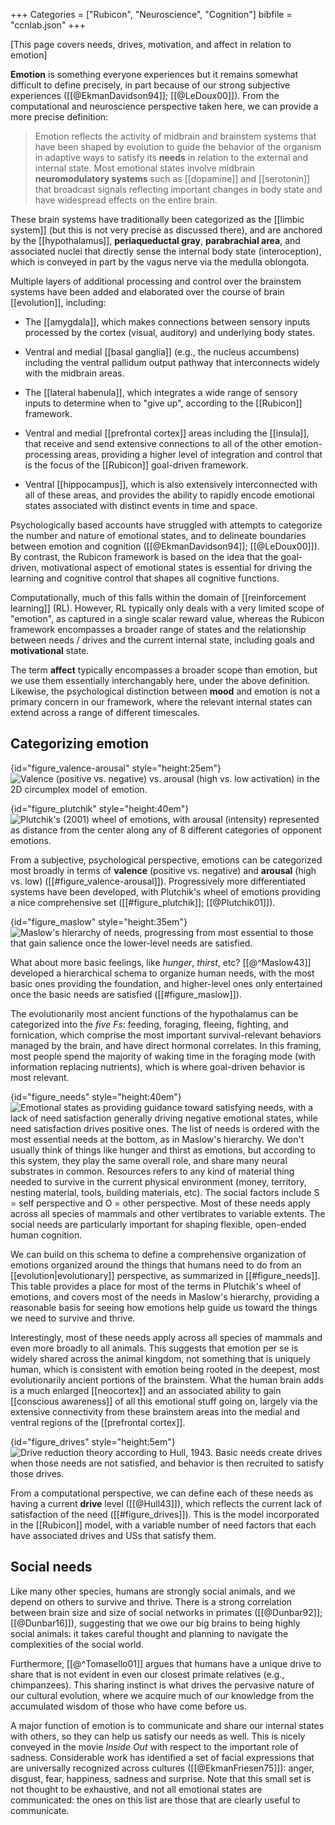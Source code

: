 +++
Categories = ["Rubicon", "Neuroscience", "Cognition"]
bibfile = "ccnlab.json"
+++

[This page covers needs, drives, motivation, and affect in relation to emotion]

**Emotion** is something everyone experiences but it remains somewhat difficult to define precisely, in part because of our strong subjective experiences ([[@EkmanDavidson94]]; [[@LeDoux00]]). From the computational and neuroscience perspective taken here, we can provide a more precise definition:

> Emotion reflects the activity of midbrain and brainstem systems that have been shaped by evolution to guide the behavior of the organism in adaptive ways to satisfy its **needs** in relation to the external and internal state. Most emotional states involve midbrain **neuromodulatory systems** such as [[dopamine]] and [[serotonin]] that broadcast signals reflecting important changes in body state and have widespread effects on the entire brain.

These brain systems have traditionally been categorized as the [[limbic system]] (but this is not very precise as discussed there), and are anchored by the [[hypothalamus]], **periaqueductal gray**, **parabrachial area**, and associated nuclei that directly sense the internal body state (interoception), which is conveyed in part by the vagus nerve via the medulla oblongota.

Multiple layers of additional processing and control over the brainstem systems have been added and elaborated over the course of brain [[evolution]], including:

* The [[amygdala]], which makes connections between sensory inputs processed by the cortex (visual, auditory) and underlying body states.

* Ventral and medial [[basal ganglia]] (e.g., the nucleus accumbens) including the ventral pallidum output pathway that interconnects widely with the midbrain areas.

* The [[lateral habenula]], which integrates a wide range of sensory inputs to determine when to "give up", according to the [[Rubicon]] framework.

* Ventral and medial [[prefrontal cortex]] areas including the [[insula]], that receive and send extensive connections to all of the other emotion-processing areas, providing a higher level of integration and control that is the focus of the [[Rubicon]] goal-driven framework.

* Ventral [[hippocampus]], which is also extensively interconnected with all of these areas, and provides the ability to rapidly encode emotional states associated with distinct events in time and space.

Psychologically based accounts have struggled with attempts to categorize the number and nature of emotional states, and to delineate boundaries between emotion and cognition ([[@EkmanDavidson94]]; [[@LeDoux00]]). By contrast, the Rubicon framework is based on the idea that the goal-driven, motivational aspect of emotional states is essential for driving the learning and cognitive control that shapes all cognitive functions.

Computationally, much of this falls within the domain of [[reinforcement learning]] (RL). However, RL typically only deals with a very limited scope of "emotion", as captured in a single scalar reward value, whereas the Rubicon framework encompasses a broader range of states and the relationship between needs / drives and the current internal state, including goals and **motivational** state.

The term **affect** typically encompasses a broader scope than emotion, but we use them essentially interchangably here, under the above definition. Likewise, the psychological distinction between **mood** and emotion is not a primary concern in our framework, where the relevant internal states can extend across a range of different timescales.

## Categorizing emotion

{id="figure_valence-arousal" style="height:25em"}
![Valence (positive vs. negative) vs. arousal (high vs. low activation) in the 2D _circumplex_ model of emotion.](media/fig_emotion_valence_arousal.png)

{id="figure_plutchik" style="height:40em"}
![Plutchik's (2001) wheel of emotions, with arousal (intensity) represented as distance from the center along any of 8 different categories of opponent emotions.](media/fig_emotion_plutchik.png)

From a subjective, psychological perspective, emotions can be categorized most broadly in terms of **valence** (positive vs. negative) and **arousal** (high vs. low) ([[#figure_valence-arousal]]). Progressively more differentiated systems have been developed, with Plutchik's wheel of emotions providing a nice comprehensive set ([[#figure_plutchik]]; [[@Plutchik01]]).

{id="figure_maslow" style="height:35em"}
![Maslow's hierarchy of needs, progressing from most essential to those that gain salience once the lower-level needs are satisfied.](media/fig_maslow_hierarchy_needs.png)

What about more basic feelings, like _hunger_, _thirst_, etc? [[@^Maslow43]] developed a hierarchical schema to organize human needs, with the most basic ones providing the foundation, and higher-level ones only entertained once the basic needs are satisfied ([[#figure_maslow]]).

The evolutionarily most ancient functions of the hypothalamus can be categorized into the _five Fs_: feeding, foraging, fleeing, fighting, and fornication, which comprise the most important survival-relevant behaviors managed by the brain, and have direct hormonal correlates. In this framing, most people spend the majority of waking time in the foraging mode (with information replacing nutrients), which is where goal-driven behavior is most relevant.

{id="figure_needs" style="height:40em"}
![Emotional states as providing guidance toward satisfying needs, with a lack of need satisfaction generally driving negative emotional states, while need satisfaction drives positive ones. The list of needs is ordered  with the most essential needs at the bottom, as in Maslow's hierarchy. We don't usually think of things like hunger and thirst as emotions, but according to this system, they play the same overall role, and share many neural substrates in common. Resources refers to any kind of material thing needed to survive in the current physical environment (money, territory, nesting material, tools, building materials, etc). The social factors include S = self perspective and O = other perspective. Most of these needs apply across all species of mammals and other vertibrates to variable extents. The social needs are particularly important for shaping flexible, open-ended human cognition.](media/fig_emotion_needs.png)

We can build on this schema to define a comprehensive organization of emotions organized around the things that humans need to do from an [[evolution|evolutionary]] perspective, as summarized in [[#figure_needs]]. This table provides a place for most of the terms in Plutchik's wheel of emotions, and covers most of the needs in Maslow's hierarchy, providing a reasonable basis for seeing how emotions help guide us toward the things we need to survive and thrive.

Interestingly, most of these needs apply across all species of mammals and even more broadly to all animals. This suggests that emotion per se is widely shared across the animal kingdom, not something that is uniquely human, which is consistent with emotion being rooted in the deepest, most evolutionarily ancient portions of the brainstem. What the human brain adds is a much enlarged [[neocortex]] and an associated ability to gain [[conscious awareness]] of all this emotional stuff going on, largely via the extensive connectivity from these brainstem areas into the medial and ventral regions of the [[prefrontal cortex]].

{id="figure_drives" style="height:5em"}
![Drive reduction theory according to Hull, 1943. Basic needs create drives when those needs are not satisfied, and behavior is then recruited to satisfy those drives.](media/fig_drive_reduction_hull.png)

From a computational perspective, we can define each of these needs as having a current **drive** level ([[@Hull43]]), which reflects the current lack of satisfaction of the need ([[#figure_drives]]). This is the model incorporated in the [[Rubicon]] model, with a variable number of need factors that each have associated drives and USs that satisfy them.

## Social needs

Like many other species, humans are strongly social animals, and we depend on others to survive and thrive. There is a strong correlation between brain size and size of social networks in primates ([[@Dunbar92]]; [[@Dunbar16]]), suggesting that we owe our big brains to being highly social animals: it takes careful thought and planning to navigate the complexities of the social world.

Furthermore, [[@^Tomasello01]] argues that humans have a unique drive to share that is not evident in even our closest primate relatives (e.g., chimpanzees). This sharing instinct is what drives the pervasive nature of our cultural evolution, where we acquire much of our knowledge from the accumulated wisdom of those who have come before us.

A major function of emotion is to communicate and share our internal states with others, so they can help us satisfy our needs as well. This is nicely conveyed in the movie _Inside Out_ with respect to the important role of sadness. Considerable work has identified a set of facial expressions that are universally recognized across cultures ([[@EkmanFriesen75]]): anger, disgust, fear, happiness, sadness and surprise. Note that this small set is not thought to be exhaustive, and not all emotional states are communicated: the ones on this list are those that are clearly useful to communicate.

